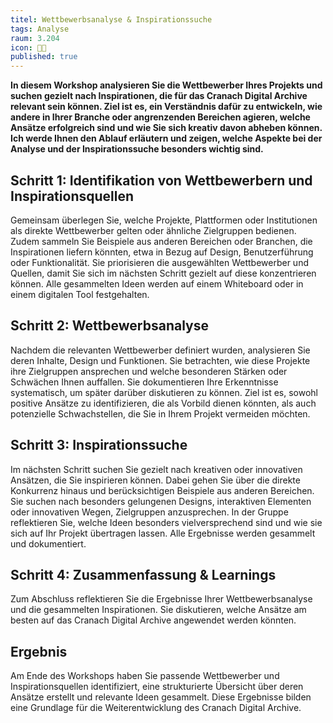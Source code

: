 ```yaml
---
titel: Wettbewerbsanalyse & Inspirationssuche
tags: Analyse
raum: 3.204
icon: 🏃🏽
published: true
---
```



**In diesem Workshop analysieren Sie die Wettbewerber Ihres Projekts und suchen gezielt nach Inspirationen, die für das Cranach Digital Archive relevant sein können. Ziel ist es, ein Verständnis dafür zu entwickeln, wie andere in Ihrer Branche oder angrenzenden Bereichen agieren, welche Ansätze erfolgreich sind und wie Sie sich kreativ davon abheben können. Ich werde Ihnen den Ablauf erläutern und zeigen, welche Aspekte bei der Analyse und der Inspirationssuche besonders wichtig sind.**



<div class="is-medium">

## Schritt 1: Identifikation von Wettbewerbern und Inspirationsquellen

Gemeinsam überlegen Sie, welche Projekte, Plattformen oder Institutionen als direkte Wettbewerber gelten oder ähnliche Zielgruppen bedienen. Zudem sammeln Sie Beispiele aus anderen Bereichen oder Branchen, die Inspirationen liefern könnten, etwa in Bezug auf Design, Benutzerführung oder Funktionalität. Sie priorisieren die ausgewählten Wettbewerber und Quellen, damit Sie sich im nächsten Schritt gezielt auf diese konzentrieren können. Alle gesammelten Ideen werden auf einem Whiteboard oder in einem digitalen Tool festgehalten.


## Schritt 2: Wettbewerbsanalyse

Nachdem die relevanten Wettbewerber definiert wurden, analysieren Sie deren Inhalte, Design und Funktionen. Sie betrachten, wie diese Projekte ihre Zielgruppen ansprechen und welche besonderen Stärken oder Schwächen Ihnen auffallen. Sie dokumentieren Ihre Erkenntnisse systematisch, um später darüber diskutieren zu können. Ziel ist es, sowohl positive Ansätze zu identifizieren, die als Vorbild dienen könnten, als auch potenzielle Schwachstellen, die Sie in Ihrem Projekt vermeiden möchten.

## Schritt 3: Inspirationssuche

Im nächsten Schritt suchen Sie gezielt nach kreativen oder innovativen Ansätzen, die Sie inspirieren können. Dabei gehen Sie über die direkte Konkurrenz hinaus und berücksichtigen Beispiele aus anderen Bereichen. Sie suchen nach besonders gelungenen Designs, interaktiven Elementen oder innovativen Wegen, Zielgruppen anzusprechen. In der Gruppe reflektieren Sie, welche Ideen besonders vielversprechend sind und wie sie sich auf Ihr Projekt übertragen lassen. Alle Ergebnisse werden gesammelt und dokumentiert.


## Schritt 4: Zusammenfassung & Learnings

Zum Abschluss reflektieren Sie die Ergebnisse Ihrer Wettbewerbsanalyse und die gesammelten Inspirationen. Sie diskutieren, welche Ansätze am besten auf das Cranach Digital Archive angewendet werden könnten. 



## Ergebnis

Am Ende des Workshops haben Sie passende Wettbewerber und Inspirationsquellen identifiziert, eine strukturierte Übersicht über deren Ansätze erstellt und relevante Ideen gesammelt. Diese Ergebnisse bilden eine Grundlage für die Weiterentwicklung des Cranach Digital Archive.

</div>
